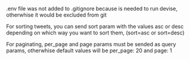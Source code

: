 .env file was not added to .gitignore because is needed to run devise, otherwhise it would be excluded from git

For sorting tweets, you can send sort param with the values asc or desc depending on which way you want to sort them, (sort=asc or sort=desc)

For paginating, per_page and page params must be sended as query params, otherwhise default values will be per_page: 20 and page: 1